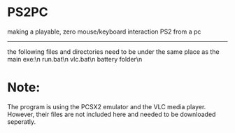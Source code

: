 # PS2PC
making a playable, zero mouse/keyboard interaction PS2 from a pc

__________________________________________________________________________

the following files and directories need to be under the same place as the main exe:\n
run.bat\n
vlc.bat\n
battery folder\n

# Note:
The program is using the PCSX2 emulator and the VLC media player.
However, their files are not included here and needed to be downloaded seperatly.
